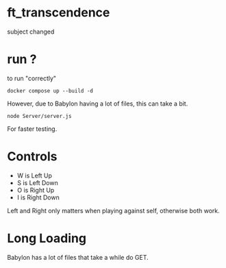 # ft_transcendence
subject changed

# run ?
to run "correctly"
```
docker compose up --build -d
```
However, due to Babylon having a lot of files, this can take a bit.

```
node Server/server.js
```
For faster testing.

# Controls
* W is Left Up
* S is Left Down
* O is Right Up
* I is Right Down

Left and Right only matters when playing against self, otherwise both work.

# Long Loading
Babylon has a lot of files that take a while do GET.

